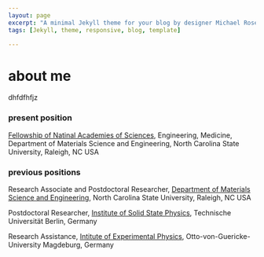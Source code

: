 ```yaml
---
layout: page
excerpt: "A minimal Jekyll theme for your blog by designer Michael Rose."
tags: [Jekyll, theme, responsive, blog, template]

---
```

# about me
dhfdfhfjz

### present position
[Fellowship of Natinal Academies of Sciences](http://sites.nationalacademies.org/PGA/RAP/index.htm), Engineering, Medicine, Department of Materials Science and Engineering, North Carolina State University, Raleigh, NC USA

### previous positions
Research Associate and Postdoctoral Researcher, [Department of Materials Science and Engineering](http://www.mse.ncsu.edu/), North Carolina State University, Raleigh, NC USA

Postdoctoral Researcher, [Institute of Solid State Physics](http://www.ifkp.tu-berlin.de/menue/arbeitsgruppen/ag_hoffmann/mitarbeiter/parameter/en/), Technische Universität Berlin, Germany

Research Assistance, [Intitute of Experimental Physics](http://www.iep.ovgu.de/home/Festk%C3%B6rperphysik.html), Otto-von-Guericke-University Magdeburg, Germany
